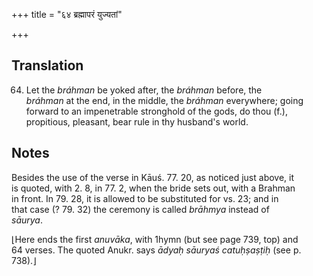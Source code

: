 +++
title = "६४ ब्रह्मापरं युज्यतां"

+++
## Translation
64. Let the *bráhman* be yoked after, the *bráhman* before, the  
*bráhman* at the end, in the middle, the *bráhman* everywhere; going  
forward to an impenetrable stronghold of the gods, do thou (f.),  
propitious, pleasant, bear rule in thy husband's world.

## Notes
Besides the use of the verse in Kāuś. 77. 20, as noticed just above, it  
is quoted, with 2. 8, in 77. 2, when the bride sets out, with a Brahman  
in front. In 79. 28, it is allowed to be substituted for vs. 23; and in  
that case (? 79. 32) the ceremony is called *brāhmya* instead of  
*sāurya*.  
  
⌊Here ends the first *anuvāka*, with 1hymn (but see page 739, top) and  
64 verses. The quoted Anukr. says *ādyaḥ sāuryaś catuḥṣaṣṭiḥ* (see p.  
738).⌋
